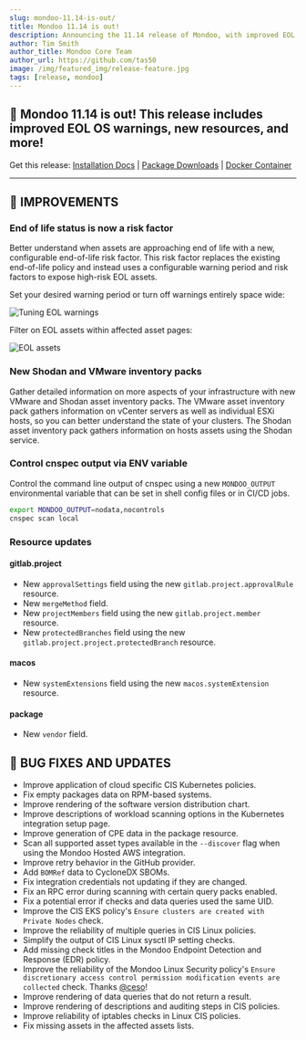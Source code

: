 ```yaml
---
slug: mondoo-11.14-is-out/
title: Mondoo 11.14 is out!
description: Announcing the 11.14 release of Mondoo, with improved EOL OS warnings, new resources, and more!
author: Tim Smith
author_title: Mondoo Core Team
author_url: https://github.com/tas50
image: /img/featured_img/release-feature.jpg
tags: [release, mondoo]
---
```


## 🥳 Mondoo 11.14 is out! This release includes improved EOL OS warnings, new resources, and more!

Get this release: [Installation Docs](https://mondoo.com/docs/cnspec/) | [Package Downloads](https://releases.mondoo.com/cnspec/) | [Docker Container](https://hub.docker.com/r/mondoo/cnspec)

---

## 🧹 IMPROVEMENTS

### End of life status is now a risk factor

Better understand when assets are approaching end of life with a new, configurable end-of-life risk factor. This risk factor replaces the existing end-of-life policy and instead uses a configurable warning period and risk factors to expose high-risk EOL assets.

Set your desired warning period or turn off warnings entirely space wide:

![Tuning EOL warnings](/img/releases/2024-07-23-mondoo-11.14-is-out/eol_settings.png)

Filter on EOL assets within affected asset pages:

![EOL assets](/img/releases/2024-07-23-mondoo-11.14-is-out/eol_assets.png)

### New Shodan and VMware inventory packs

Gather detailed information on more aspects of your infrastructure with new VMware and Shodan asset inventory packs. The VMware asset inventory pack gathers information on vCenter servers as well as individual ESXi hosts, so you can better understand the state of your clusters. The Shodan asset inventory pack gathers information on hosts assets using the Shodan service.

### Control cnspec output via ENV variable

Control the command line output of cnspec using a new `MONDOO_OUTPUT` environmental variable that can be set in shell config files or in CI/CD jobs.

```bash
export MONDOO_OUTPUT=nodata,nocontrols
cnspec scan local
```

### Resource updates

#### gitlab.project

- New `approvalSettings` field using the new `gitlab.project.approvalRule` resource.
- New `mergeMethod` field.
- New `projectMembers` field using the new `gitlab.project.member` resource.
- New `protectedBranches` field using the new `gitlab.project.project.protectedBranch` resource.

#### macos

- New `systemExtensions` field using the new `macos.systemExtension` resource.

#### package

- New `vendor` field.

## 🐛 BUG FIXES AND UPDATES

- Improve application of cloud specific CIS Kubernetes policies.
- Fix empty packages data on RPM-based systems.
- Improve rendering of the software version distribution chart.
- Improve descriptions of workload scanning options in the Kubernetes integration setup page.
- Improve generation of CPE data in the package resource.
- Scan all supported asset types available in the `--discover` flag when using the Mondoo Hosted AWS integration.
- Improve retry behavior in the GitHub provider.
- Add `BOMRef` data to CycloneDX SBOMs.
- Fix integration credentials not updating if they are changed.
- Fix an RPC error during scanning with certain query packs enabled.
- Fix a potential error if checks and data queries used the same UID.
- Improve the CIS EKS policy's `Ensure clusters are created with Private Nodes` check.
- Improve the reliability of multiple queries in CIS Linux policies.
- Simplify the output of CIS Linux sysctl IP setting checks.
- Add missing check titles in the Mondoo Endpoint Detection and Response (EDR) policy.
- Improve the reliability of the Mondoo Linux Security policy's `Ensure discretionary access control permission modification events are collected` check. Thanks [@ceso](https://github.com/ceso)!
- Improve rendering of data queries that do not return a result.
- Improve rendering of descriptions and auditing steps in CIS policies.
- Improve reliability of iptables checks in Linux CIS policies.
- Fix missing assets in the affected assets lists.
